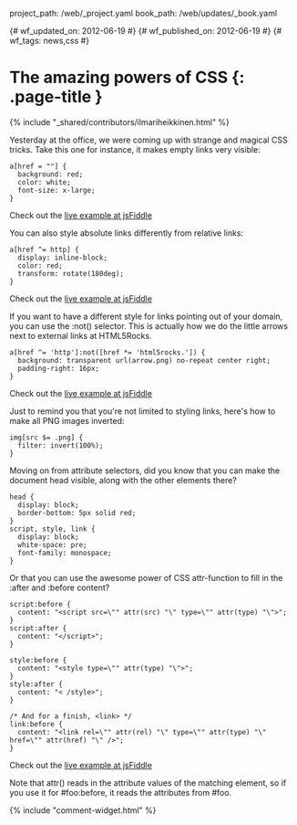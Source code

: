 project_path: /web/_project.yaml
book_path: /web/updates/_book.yaml

{# wf_updated_on: 2012-06-19 #}
{# wf_published_on: 2012-06-19 #}
{# wf_tags: news,css #}

# The amazing powers of CSS {: .page-title }

{% include "_shared/contributors/ilmariheikkinen.html" %}


Yesterday at the office, we were coming up with strange and magical CSS tricks. Take this one for instance, it makes empty links very visible:


    a[href = ""] {
      background: red;
      color: white;
      font-size: x-large;
    }
    
Check out the [live example at jsFiddle](http://jsfiddle.net/VWYsk/)

You can also style absolute links differently from relative links:


    a[href ^= http] {
      display: inline-block;
      color: red;
      transform: rotate(180deg);
    }
    
Check out the [live example at jsFiddle](:http://jsfiddle.net/RShhf/1/)

If you want to have a different style for links pointing out of your domain, you can use the :not() selector. This is actually how we do the little arrows next to external links at HTML5Rocks.


    a[href ^= 'http']:not([href *= 'html5rocks.']) {
      background: transparent url(arrow.png) no-repeat center right;
      padding-right: 16px;
    }
    
Check out the [live example at jsFiddle](:http://jsfiddle.net/Sts9H/1/)

Just to remind you that you're not limited to styling links, here's how to make all PNG images inverted:


    img[src $= .png] {
      filter: invert(100%);
    }
    

Moving on from attribute selectors, did you know that you can make the document head visible, along with the other elements there?


    head {
      display: block;
      border-bottom: 5px solid red;
    }
    script, style, link {
      display: block;
      white-space: pre;
      font-family: monospace;
    }
    

Or that you can use the awesome power of CSS attr-function to fill in the :after and :before content?


    script:before {
      content: "<script src=\"" attr(src) "\" type=\"" attr(type) "\">";
    }
    script:after {
      content: "</script>";
    }
    
    style:before {
      content: "<style type=\"" attr(type) "\">";
    }
    style:after {
      content: "< /style>";
    }
    
    /* And for a finish, <link> */
    link:before {
      content: "<link rel=\"" attr(rel) "\" type=\"" attr(type) "\" href=\"" attr(href) "\" />";
    }
    

Check out the [live example at jsFiddle](http://jsfiddle.net/Wedjf/1/)

Note that attr() reads in the attribute values of the matching element, so if you use it for #foo:before, it reads the attributes from #foo.


{% include "comment-widget.html" %}
